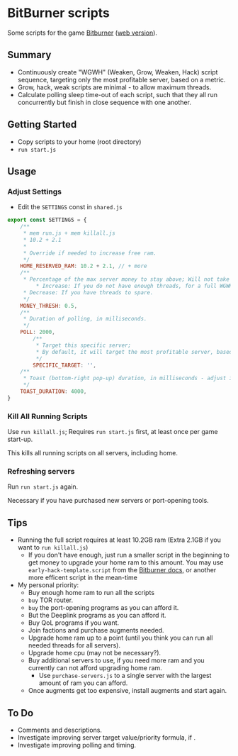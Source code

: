 # BitBurner scripts

Some scripts for the game [Bitburner](https://store.steampowered.com/app/1812820/Bitburner/) ([web version](https://danielyxie.github.io/bitburner/)).

## Summary

* Continuously create "WGWH" (Weaken, Grow, Weaken, Hack) script sequence, targeting only the most profitable server, based on a metric.
* Grow, hack, weak scripts are minimal - to allow maximum threads.
* Calculate polling sleep time-out of each script, such that they all run concurrently but finish in close sequence with one another.

## Getting Started

* Copy scripts to your home (root directory)
* `run start.js`

## Usage

### Adjust Settings

* Edit the `SETTINGS` const in `shared.js`

```js
export const SETTINGS = {
    /**
     * mem run.js + mem killall.js
     * 10.2 + 2.1
     *
     * Override if needed to increase free ram.
     */
    HOME_RESERVED_RAM: 10.2 + 2.1, // + more
    /**
     * Percentage of the max server money to stay above; Will not take money if below this percentage.
		 * Increase: If you do not have enough threads, for a full WGWH.
     * Decrease: If you have threads to spare.
     */
    MONEY_THRESH: 0.5,
    /**
     * Duration of polling, in milliseconds.
     */
    POLL: 2000,
		/**
		 * Target this specific server;
		 * By default, it will target the most profitable server, based on a metric.
		 */
		SPECIFIC_TARGET: '',
    /**
     * Toast (bottom-right pop-up) duration, in milliseconds - adjust if needed, if it is too slow/fast.
     */
    TOAST_DURATION: 4000,
}
```

### Kill All Running Scripts

Use `run killall.js`; Requires `run start.js` first, at least once per game start-up.

This kills all running scripts on all servers, including home.

### Refreshing servers

Run `run start.js` again.

Necessary if you have purchased new servers or port-opening tools.

## Tips

* Running the full script requires at least 10.2GB ram (Extra 2.1GB if you want to `run killall.js`)
	* If you don't have enough, just run a smaller script in the beginning to get money to upgrade your home ram to this amount.
		You may use `early-hack-template.script` from the [Bitburner docs](https://bitburner.readthedocs.io/en/latest/guidesandtips/gettingstartedguideforbeginnerprogrammers.html#editing-our-hacking-script), or another more efficent script in the mean-time
* My personal priority:
	* Buy enough home ram to run all the scripts
	* `buy` TOR router.
	* `buy` the port-opening programs as you can afford it.
	* But the Deeplink programs as you can afford it.
	* Buy QoL programs if you want.
	* Join factions and purchase augments needed.
	* Upgrade home ram up to a point (until you think you can run all needed threads for all servers).
	* Upgrade home cpu (may not be necessary?).
	* Buy additional servers to use, if you need more ram and you currently can not afford upgrading home ram.
		* Use `purchase-servers.js` to a single server with the largest amount of ram you can afford.
	* Once augments get too expensive, install augments and start again.

## To Do

* Comments and descriptions.
* Investigate improving server target value/priority formula, if .
* Investigate improving polling and timing.
